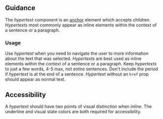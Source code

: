 ## Guidance
The *hypertext* component is an [anchor](https://developer.mozilla.org/en-US/docs/Web/HTML/Element/a) element which accepts children. *Hypertexts* most commonly appear as inline elements within the context of a sentence or a paragraph.

### Usage
Use *hypertext* when you need to navigate the user to more information about the text that was selected. *Hypertexts* are best used  as inline elements within the context of a sentence or a paragraph. Keep *hypertexts* to just a few words, 4-5 max, not entire sentences. Don't include the period if *hypertext* is at the end of a sentence. *Hypertext* without an `href` prop should appear as normal text.

## Accessibility
A *hypertext* should have two points of visual distinction when *inline*. The underline and visual state colors are both required for accessibility.
